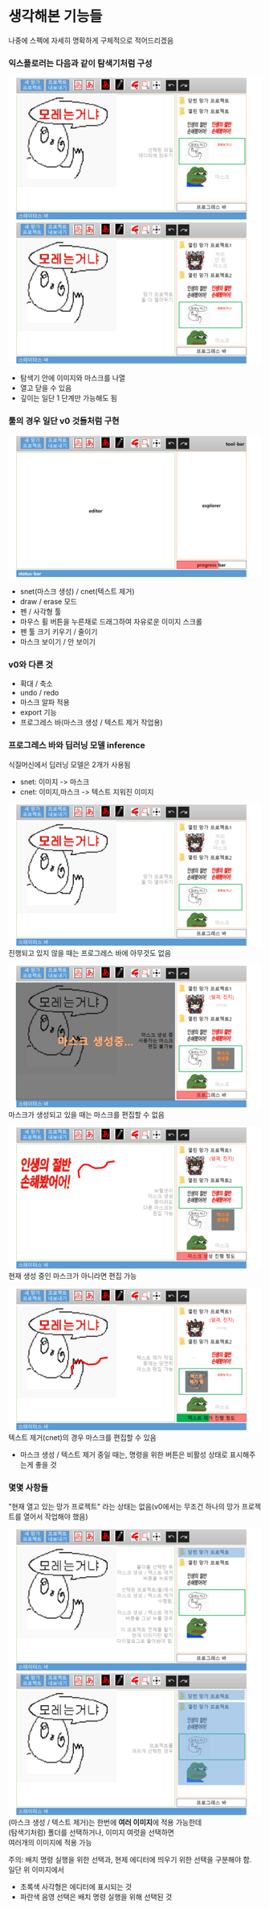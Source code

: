 # 생각해본 기능들
나중에 스펙에 자세히 명확하게 구체적으로 적어드리겠음

### 익스플로러는 다음과 같이 탐색기처럼 구성
![구이](imgs/Slide3.PNG)
![탐색기](imgs/Slide4.PNG)
- 탐색기 안에 이미지와 마스크를 나열
- 열고 닫을 수 있음
- 깊이는 일단 1 단계만 가능해도 됨

### 툴의 경우 일단 v0 것들처럼 구현
![툴](imgs/Slide1.PNG)
- snet(마스크 생성) / cnet(텍스트 제거)
- draw / erase 모드
- 펜 / 사각형 툴
- 마우스 휠 버튼을 누른채로 드래그하여 자유로운 이미지 스크롤
- 펜 툴 크기 키우기 / 줄이기
- 마스크 보이기 / 안 보이기

### v0와 다른 것
- 확대 / 축소
- undo / redo
- 마스크 알파 적용
- export 기능
- 프로그레스 바(마스크 생성 / 텍스트 제거 작업용)

### 프로그레스 바와 딥러닝 모델 inference
식질머신에서 딥러닝 모델은 2개가 사용됨 
- snet: 이미지 -> 마스크 
- cnet: 이미지,마스크 -> 텍스트 지워진 이미지

![idle](imgs/Slide4.PNG)
진행되고 있지 않을 때는 프로그레스 바에 아무것도 없음

![gen-mask](imgs/Slide5.PNG)
마스크가 생성되고 있을 때는 마스크를 편집할 수 없음

![other-edit-mask](imgs/Slide6.PNG)
현재 생성 중인 마스크가 아니라면 편집 가능

![하나선택](imgs/Slide7.PNG)
텍스트 제거(cnet)의 경우 마스크를 편집할 수 있음

- 마스크 생성 / 텍스트 제거 중일 때는, 명령을 위한 버튼은 비활성 상태로 표시해주는게 좋을 것 

### 몇몇 사항들
"현재 열고 있는 망가 프로젝트" 라는 상태는 없음(v0에서는 무조건 하나의 망가 프로젝트를 열어서 작업해야 했음)

![하나선택](imgs/Slide8.PNG)
![두개선택](imgs/Slide9.PNG)
(마스크 생성 / 텍스트 제거)는 한번에 **여러 이미지**에 적용 가능한데 \
(탐색기처럼) 폴더를 선택하거나, 이미지 여럿을 선택하면 \
여러개의 이미지에 적용 가능

주의: 배치 명령 실행을 위한 선택과, 현제 에디터에 띄우기 위한 선택을 구분해야 함. \
일단 위 이미지에서 
- 초록색 사각형은 에디터에 표시되는 것
- 파란색 음영 선택은 배치 명령 실행을 위해 선택된 것
